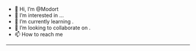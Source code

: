 - 👋 Hi, I’m @Modort 
- 👀 I’m interested in ...
- 🌱 I’m currently learning .
- 💞️ I’m looking to collaborate on .  
- 📫 How to reach me     
-----
